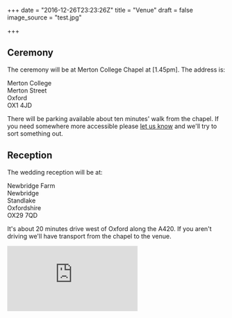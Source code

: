 +++
date = "2016-12-26T23:23:26Z"
title = "Venue"
draft = false
image_source = "test.jpg"

+++

## Ceremony

The ceremony will be at Merton College Chapel at [1.45pm]. The address is:

Merton College  
Merton Street  
Oxford  
OX1 4JD

There will be parking available about ten minutes' walk from the chapel. If you need somewhere more accessible please [let us know](mailto:tomandgeorgie2017@gmail.com) and we'll try to sort something out.

## Reception

The wedding reception will be at:

Newbridge Farm  
Newbridge  
Standlake  
Oxfordshire  
OX29 7QD

It's about 20 minutes drive west of Oxford along the A420. If you aren't driving we'll have transport from the chapel to the venue.

<iframe frameborder="0" src="https://www.google.com/maps/embed/v1/place?q=place_id:ChIJYar-45jJdkgRk1ICsexB88s&key=AIzaSyBG3Io5X9keI-N_tPLavwc7sG56agy9C6c" allowfullscreen></iframe>